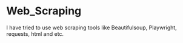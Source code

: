 # Web_Scraping
I have tried to use web scraping tools like Beautifulsoup, Playwright, requests, html and etc.
